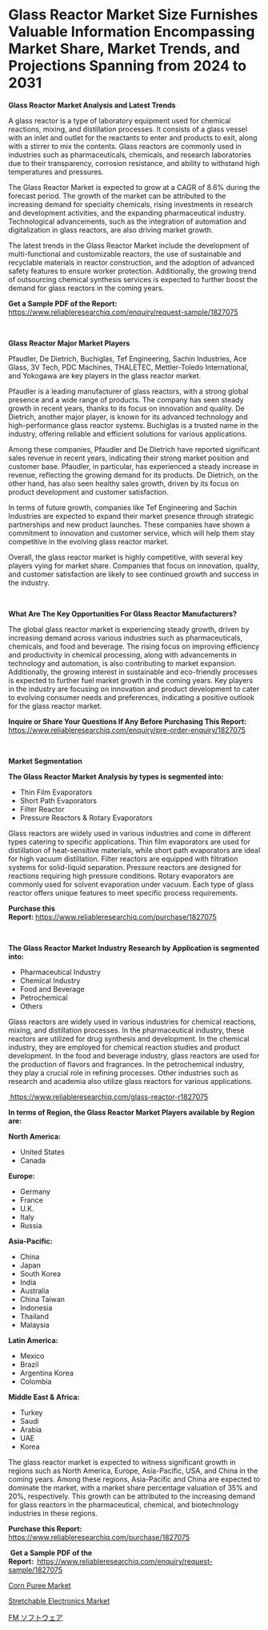 <p><h1>Glass Reactor Market Size Furnishes Valuable Information Encompassing Market Share, Market Trends, and Projections Spanning from 2024 to 2031</h1></p><p><strong>Glass Reactor Market Analysis and Latest Trends</strong></p>
<p><p>A glass reactor is a type of laboratory equipment used for chemical reactions, mixing, and distillation processes. It consists of a glass vessel with an inlet and outlet for the reactants to enter and products to exit, along with a stirrer to mix the contents. Glass reactors are commonly used in industries such as pharmaceuticals, chemicals, and research laboratories due to their transparency, corrosion resistance, and ability to withstand high temperatures and pressures.</p><p>The Glass Reactor Market is expected to grow at a CAGR of 8.6% during the forecast period. The growth of the market can be attributed to the increasing demand for specialty chemicals, rising investments in research and development activities, and the expanding pharmaceutical industry. Technological advancements, such as the integration of automation and digitalization in glass reactors, are also driving market growth.</p><p>The latest trends in the Glass Reactor Market include the development of multi-functional and customizable reactors, the use of sustainable and recyclable materials in reactor construction, and the adoption of advanced safety features to ensure worker protection. Additionally, the growing trend of outsourcing chemical synthesis services is expected to further boost the demand for glass reactors in the coming years.</p></p>
<p><strong>Get a Sample PDF of the Report:&nbsp;</strong> <a href="https://www.reliableresearchiq.com/enquiry/request-sample/1827075">https://www.reliableresearchiq.com/enquiry/request-sample/1827075</a></p>
<p>&nbsp;</p>
<p><strong>Glass Reactor Major Market Players</strong></p>
<p><p>Pfaudler, De Dietrich, Buchiglas, Tef Engineering, Sachin Industries, Ace Glass, 3V Tech, PDC Machines, THALETEC, Mettler-Toledo International, and Yokogawa are key players in the glass reactor market. </p><p>Pfaudler is a leading manufacturer of glass reactors, with a strong global presence and a wide range of products. The company has seen steady growth in recent years, thanks to its focus on innovation and quality. De Dietrich, another major player, is known for its advanced technology and high-performance glass reactor systems. Buchiglas is a trusted name in the industry, offering reliable and efficient solutions for various applications.</p><p>Among these companies, Pfaudler and De Dietrich have reported significant sales revenue in recent years, indicating their strong market position and customer base. Pfaudler, in particular, has experienced a steady increase in revenue, reflecting the growing demand for its products. De Dietrich, on the other hand, has also seen healthy sales growth, driven by its focus on product development and customer satisfaction.</p><p>In terms of future growth, companies like Tef Engineering and Sachin Industries are expected to expand their market presence through strategic partnerships and new product launches. These companies have shown a commitment to innovation and customer service, which will help them stay competitive in the evolving glass reactor market.</p><p>Overall, the glass reactor market is highly competitive, with several key players vying for market share. Companies that focus on innovation, quality, and customer satisfaction are likely to see continued growth and success in the industry.</p></p>
<p>&nbsp;</p>
<p><strong>What Are The Key Opportunities For Glass Reactor Manufacturers?</strong></p>
<p><p>The global glass reactor market is experiencing steady growth, driven by increasing demand across various industries such as pharmaceuticals, chemicals, and food and beverage. The rising focus on improving efficiency and productivity in chemical processing, along with advancements in technology and automation, is also contributing to market expansion. Additionally, the growing interest in sustainable and eco-friendly processes is expected to further fuel market growth in the coming years. Key players in the industry are focusing on innovation and product development to cater to evolving consumer needs and preferences, indicating a positive outlook for the glass reactor market.</p></p>
<p><strong>Inquire or Share Your Questions If Any Before Purchasing This Report:</strong> <a href="https://www.reliableresearchiq.com/enquiry/pre-order-enquiry/1827075">https://www.reliableresearchiq.com/enquiry/pre-order-enquiry/1827075</a></p>
<p>&nbsp;</p>
<p><strong>Market Segmentation</strong></p>
<p><strong>The Glass Reactor Market Analysis by types is segmented into:</strong></p>
<p><ul><li>Thin Film Evaporators</li><li>Short Path Evaporators</li><li>Filter Reactor</li><li>Pressure Reactors & Rotary Evaporators</li></ul></p>
<p><p>Glass reactors are widely used in various industries and come in different types catering to specific applications. Thin film evaporators are used for distillation of heat-sensitive materials, while short path evaporators are ideal for high vacuum distillation. Filter reactors are equipped with filtration systems for solid-liquid separation. Pressure reactors are designed for reactions requiring high pressure conditions. Rotary evaporators are commonly used for solvent evaporation under vacuum. Each type of glass reactor offers unique features to meet specific process requirements.</p></p>
<p><strong>Purchase this Report:&nbsp;</strong><a href="https://www.reliableresearchiq.com/purchase/1827075">https://www.reliableresearchiq.com/purchase/1827075</a></p>
<p>&nbsp;</p>
<p><strong>The Glass Reactor Market Industry Research by Application is segmented into:</strong></p>
<p><ul><li>Pharmaceutical Industry</li><li>Chemical Industry</li><li>Food and Beverage</li><li>Petrochemical</li><li>Others</li></ul></p>
<p><p>Glass reactors are widely used in various industries for chemical reactions, mixing, and distillation processes. In the pharmaceutical industry, these reactors are utilized for drug synthesis and development. In the chemical industry, they are employed for chemical reaction studies and product development. In the food and beverage industry, glass reactors are used for the production of flavors and fragrances. In the petrochemical industry, they play a crucial role in refining processes. Other industries such as research and academia also utilize glass reactors for various applications.</p></p>
<p><a href="https://www.reliableresearchiq.com/glass-reactor-r1827075">&nbsp;https://www.reliableresearchiq.com/glass-reactor-r1827075</a></p>
<p><strong>In terms of Region, the Glass Reactor Market Players available by Region are:</strong></p>
<p>
    <p> <strong> North America: </strong>
        <ul>
            <li>United States</li>
            <li>Canada</li>
        </ul>
        </p> 
    <p> <strong> Europe: </strong>
        <ul>
            <li>Germany</li>
            <li>France</li>
            <li>U.K.</li>
            <li>Italy</li>
            <li>Russia</li>
        </ul>
        </p> 
    <p> <strong> Asia-Pacific: </strong>
        <ul>
            <li>China</li>
            <li>Japan</li>
            <li>South Korea</li>
            <li>India</li>
            <li>Australia</li>
            <li>China Taiwan</li>
            <li>Indonesia</li>
            <li>Thailand</li>
            <li>Malaysia</li>
        </ul>
        </p> 
    <p> <strong> Latin America: </strong>
        <ul>
            <li>Mexico</li>
            <li>Brazil</li>
            <li>Argentina Korea</li>
            <li>Colombia</li>
        </ul>
        </p> 
    <p> <strong> Middle East & Africa: </strong>
        <ul>
            <li>Turkey</li>
            <li>Saudi</li>
            <li>Arabia</li>
            <li>UAE</li>
            <li>Korea</li>
        </ul>
    </p>
    </p>
<p><p>The glass reactor market is expected to witness significant growth in regions such as North America, Europe, Asia-Pacific, USA, and China in the coming years. Among these regions, Asia-Pacific and China are expected to dominate the market, with a market share percentage valuation of 35% and 20%, respectively. This growth can be attributed to the increasing demand for glass reactors in the pharmaceutical, chemical, and biotechnology industries in these regions.</p></p>
<p><strong>Purchase this Report: </strong><a href="https://www.reliableresearchiq.com/purchase/1827075">https://www.reliableresearchiq.com/purchase/1827075</a></p>
<p>&nbsp;<strong>Get a Sample PDF of the Report:&nbsp;&nbsp;</strong><a href="https://www.reliableresearchiq.com/enquiry/request-sample/1827075">https://www.reliableresearchiq.com/enquiry/request-sample/1827075</a></p>
<p><strong></strong></p>
<p><p><a href="https://github.com/ChloeConn57/Market-Research-Report-List-1/blob/main/corn-puree-market.md">Corn Puree Market</a></p><p><a href="https://issuu.com/reportprime-2/docs/stretchable-electronics-market-size-2030.pptx">Stretchable Electronics Market</a></p><p><a href="https://github.com/mohamedbakry57/Market-Research-Report-List-5/blob/main/957326737479.md">FM ソフトウェア</a></p></p>